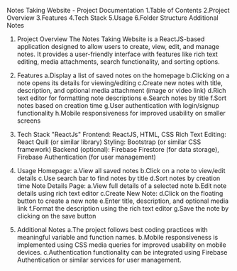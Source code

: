 Notes Taking Website - Project Documentation
1.Table of Contents
2.Project Overview
3.Features
4.Tech Stack
5.Usage
6.Folder Structure
Additional Notes
1. Project Overview 
The Notes Taking Website is a ReactJS-based application designed to allow users to create, view, edit, and manage notes. It provides a user-friendly interface with features like rich text editing, media attachments, search functionality, and sorting options.

2. Features 
a.Display a list of saved notes on the homepage
b.Clicking on a note opens its details for viewing/editing
c.Create new notes with title, description, and optional media attachment (image or video link)
d.Rich text editor for formatting note descriptions
e.Search notes by title
f.Sort notes based on creation time 
g.User authentication with login/signup functionality
h.Mobile responsiveness for improved usability on smaller screens


4. Tech Stack "ReactJs"
Frontend: ReactJS,  HTML, CSS
Rich Text Editing: React Quill (or similar library)
Styling: Bootstrap (or similar CSS framework)
Backend (optional): Firebase Firestore (for data storage), Firebase Authentication (for user management)


5. Usage
Homepage:
a.View all saved notes
b.Click on a note to view/edit details
c.Use search bar to find notes by title
d.Sort notes by creation time
Note Details Page:
a.View full details of a selected note
b.Edit note details using rich text editor
c.Create New Note:
d.Click on the floating button to create a new note
e.Enter title, description, and optional media link
f.Format the description using the rich text editor
g.Save the note by clicking on the save button


6. Additional Notes 
a.The project follows best coding practices with meaningful variable and function names.
b.Mobile responsiveness is implemented using CSS media queries for improved usability on mobile devices.
c.Authentication functionality can be integrated using Firebase Authentication or similar services for user management.

